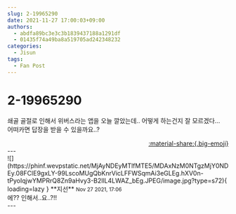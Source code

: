 ```yaml
---
slug: 2-19965290
date: 2021-11-27 17:00:03+09:00
authors:
  - abdfa89bc3e3c3b1839437188a1291df
  - 01435f74a49ba8a519705ad242348232
categories:
  - Jisun
tags:
  - Fan Post
---
```


# 2-19965290

<div class="post-container" markdown="1">
<div class="content-container md-sidebar__scrollwrap" markdown="1">

쇄골 골절로 인해서 위버스라는 앱을 오늘 깔았는데.. 어떻게 하는건지 잘 모르겠다...<br>어떠카면 답장을 받을 수 있을까요..?

</div>
</div>

<div style="text-align: right;" markdown="1">
<a href="https://weverse.io/fromis9/fanpost/2-19965290" style="text-align: right;">:material-share:{.big-emoji}</a>
</div>
---

<div class="comments-container md-sidebar__scrollwrap" markdown="1">
<div class="comment" markdown="1">
<div class='id-container' markdown="1">
![](https://phinf.wevpstatic.net/MjAyNDEyMTlfMTE5/MDAxNzM0NTgzMjY0NDEy.08FClE9gxLY-99LscoMUgQbKnrVicLFFWSqmAi3eGLEg.hXV0n-tPyoIqjwYMPRrQ8Zn9aHvy3-B2llL4LWAZ_bEg.JPEG/image.jpg?type=s72){ loading=lazy }
**<span class="artist">지선</span>** <small>Nov 27 2021, 17:06</small><br>
</div>
<div class='comment-body' markdown="1">
에?? 인해서..요..?!!
</div>
</div>
</div>
---
